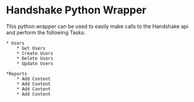 Handshake Python Wrapper
=======================

This python wrapper can be used to easily make calls to the Handshake api and perform the following Tasks:
	
	* Users
		* Get Users
		* Create Users
		* Delete Users
		* Update Users
	
	*Reports
		* Add Content
		* Add Content
		* Add Content
		* Add Content

		
